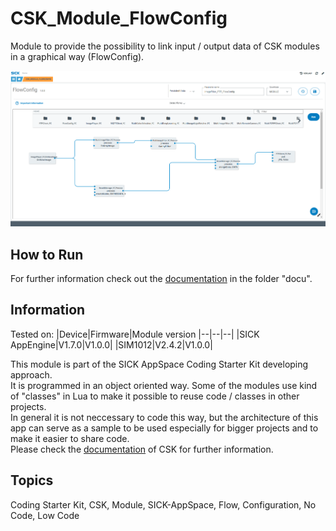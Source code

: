 # CSK_Module_FlowConfig

Module to provide the possibility to link input / output data of CSK modules in a graphical way (FlowConfig).  

![](./docu/media/UI_Screenshot.png)

## How to Run

For further information check out the [documentation](https://raw.githack.com/SICKAppSpaceCodingStarterKit/CSK_Module_FlowConfig/main/docu/CSK_Module_FlowConfig.html) in the folder "docu".

## Information

Tested on:
|Device|Firmware|Module version
|--|--|--|
|SICK AppEngine|V1.7.0|V1.0.0|
|SIM1012|V2.4.2|V1.0.0|

This module is part of the SICK AppSpace Coding Starter Kit developing approach.  
It is programmed in an object oriented way. Some of the modules use kind of "classes" in Lua to make it possible to reuse code / classes in other projects.  
In general it is not neccessary to code this way, but the architecture of this app can serve as a sample to be used especially for bigger projects and to make it easier to share code.  
Please check the [documentation](https://github.com/SICKAppSpaceCodingStarterKit/.github/blob/main/docu/SICKAppSpaceCodingStarterKit_Documentation.md) of CSK for further information.  

## Topics

Coding Starter Kit, CSK, Module, SICK-AppSpace, Flow, Configuration, No Code, Low Code
